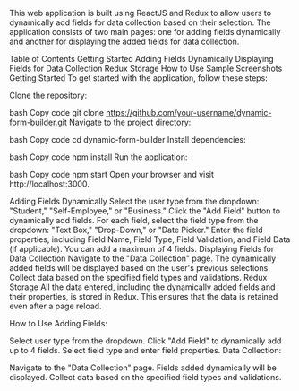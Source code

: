 
This web application is built using ReactJS and Redux to allow users to dynamically add fields for data collection based on their selection. The application consists of two main pages: one for adding fields dynamically and another for displaying the added fields for data collection.

Table of Contents
Getting Started
Adding Fields Dynamically
Displaying Fields for Data Collection
Redux Storage
How to Use
Sample Screenshots
Getting Started
To get started with the application, follow these steps:

Clone the repository:

bash
Copy code
git clone https://github.com/your-username/dynamic-form-builder.git
Navigate to the project directory:

bash
Copy code
cd dynamic-form-builder
Install dependencies:

bash
Copy code
npm install
Run the application:

bash
Copy code
npm start
Open your browser and visit http://localhost:3000.

Adding Fields Dynamically
Select the user type from the dropdown: "Student," "Self-Employee," or "Business."
Click the "Add Field" button to dynamically add fields.
For each field, select the field type from the dropdown: "Text Box," "Drop-Down," or "Date Picker."
Enter the field properties, including Field Name, Field Type, Field Validation, and Field Data (if applicable).
You can add a maximum of 4 fields.
Displaying Fields for Data Collection
Navigate to the "Data Collection" page.
The dynamically added fields will be displayed based on the user's previous selections.
Collect data based on the specified field types and validations.
Redux Storage
All the data entered, including the dynamically added fields and their properties, is stored in Redux. This ensures that the data is retained even after a page reload.

How to Use
Adding Fields:

Select user type from the dropdown.
Click "Add Field" to dynamically add up to 4 fields.
Select field type and enter field properties.
Data Collection:

Navigate to the "Data Collection" page.
Fields added dynamically will be displayed.
Collect data based on the specified field types and validations.
